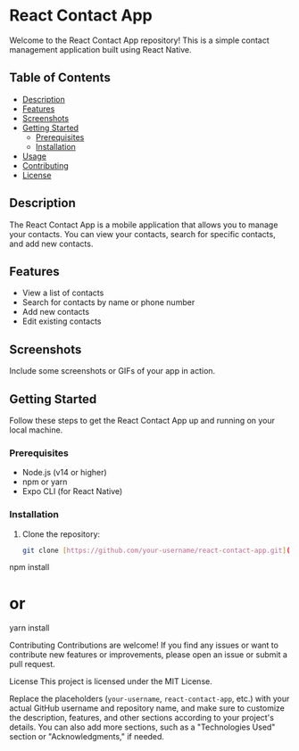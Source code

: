 # React Contact App

Welcome to the React Contact App repository! This is a simple contact management application built using React Native.

## Table of Contents

- [Description](#description)
- [Features](#features)
- [Screenshots](#screenshots)
- [Getting Started](#getting-started)
  - [Prerequisites](#prerequisites)
  - [Installation](#installation)
- [Usage](#usage)
- [Contributing](#contributing)
- [License](#license)

## Description

The React Contact App is a mobile application that allows you to manage your contacts. You can view your contacts, search for specific contacts, and add new contacts.

## Features

- View a list of contacts
- Search for contacts by name or phone number
- Add new contacts
- Edit existing contacts

## Screenshots

Include some screenshots or GIFs of your app in action.

## Getting Started

Follow these steps to get the React Contact App up and running on your local machine.

### Prerequisites

- Node.js (v14 or higher)
- npm or yarn
- Expo CLI (for React Native)

### Installation

1. Clone the repository:

   ```bash
   git clone [https://github.com/your-username/react-contact-app.git](https://github.com/infotracktechnology/pinke-app/)https://github.com/infotracktechnology/pinke-app/

   
npm install
# or
yarn install

Contributing
Contributions are welcome! If you find any issues or want to contribute new features or improvements, please open an issue or submit a pull request.

License
This project is licensed under the MIT License.

Replace the placeholders (`your-username`, `react-contact-app`, etc.) with your actual GitHub username and repository name, and make sure to customize the description, features, and other sections according to your project's details. You can also add more sections, such as a "Technologies Used" section or "Acknowledgments," if needed.


